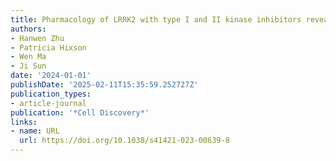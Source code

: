 ```yaml
---
title: Pharmacology of LRRK2 with type I and II kinase inhibitors revealed by cryo-EM
authors:
- Hanwen Zhu
- Patricia Hixson
- Wen Ma
- Ji Sun
date: '2024-01-01'
publishDate: '2025-02-11T15:35:59.252727Z'
publication_types:
- article-journal
publication: '*Cell Discovery*'
links:
- name: URL
  url: https://doi.org/10.1038/s41421-023-00639-8
---
```

